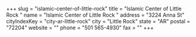 +++
slug = "islamic-center-of-little-rock"
title = "Islamic Center of Little Rock "
name = "Islamic Center of Little Rock "
address = "3224 Anna St"
cityIndexKey = "city-ar-little-rock"
city = "Little Rock"
state = "AR"
postal = "72204"
website = ""
phone = "501 565-4930"
fax = ""
+++
